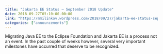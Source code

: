 ```yaml
---
title: "Jakarta EE Status – September 2018 Update"
date: 2018-09-27T05:10:00-00:00
link: "https://mmilinkov.wordpress.com/2018/09/27/jakarta-ee-status-september-2018-update/"
categories: ["announcements"]
---
```


Migrating Java EE to the Eclipse Foundation and Jakarta EE is a process not an event. In the past couple of weeks however, several very important milestones have occurred that deserve to be recognized.
